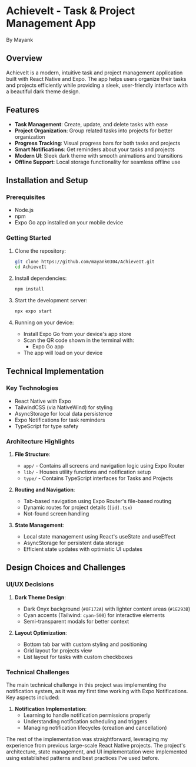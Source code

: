 # AchieveIt - Task & Project Management App
By Mayank

## Overview

AchieveIt is a modern, intuitive task and project management application built with React Native and Expo. The app helps users organize their tasks and projects efficiently while providing a sleek, user-friendly interface with a beautiful dark theme design.

## Features

- **Task Management**: Create, update, and delete tasks with ease
- **Project Organization**: Group related tasks into projects for better organization
- **Progress Tracking**: Visual progress bars for both tasks and projects
- **Smart Notifications**: Get reminders about your tasks and projects
- **Modern UI**: Sleek dark theme with smooth animations and transitions
- **Offline Support**: Local storage functionality for seamless offline use

## Installation and Setup

### Prerequisites

- Node.js
- npm
- Expo Go app installed on your mobile device

### Getting Started

1. Clone the repository:
   ```bash
   git clone https://github.com/mayank0304/AchieveIt.git
   cd AchieveIt
   ```

2. Install dependencies:
   ```bash
   npm install
   ```

3. Start the development server:
   ```bash
   npx expo start
   ```

4. Running on your device:
   - Install Expo Go from your device's app store
   - Scan the QR code shown in the terminal with:
     - Expo Go app
   - The app will load on your device

## Technical Implementation

### Key Technologies

- React Native with Expo
- TailwindCSS (via NativeWind) for styling
- AsyncStorage for local data persistence
- Expo Notifications for task reminders
- TypeScript for type safety

### Architecture Highlights

1. **File Structure**:
   - `app/` - Contains all screens and navigation logic using Expo Router
   - `lib/` - Houses utility functions and notification setup
   - `type/` - Contains TypeScript interfaces for Tasks and Projects

2. **Routing and Navigation**:
   - Tab-based navigation using Expo Router's file-based routing
   - Dynamic routes for project details (`[id].tsx`)
   - Not-found screen handling

3. **State Management**:
   - Local state management using React's useState and useEffect
   - AsyncStorage for persistent data storage
   - Efficient state updates with optimistic UI updates

## Design Choices and Challenges

### UI/UX Decisions

1. **Dark Theme Design**:
   - Dark Onyx background (`#0F172A`) with lighter content areas (`#1E293B`)
   - Cyan accents (Tailwind: `cyan-500`) for interactive elements
   - Semi-transparent modals for better context

2. **Layout Optimization**:
   - Bottom tab bar with custom styling and positioning
   - Grid layout for projects view
   - List layout for tasks with custom checkboxes

### Technical Challenges

The main technical challenge in this project was implementing the notification system, as it was my first time working with Expo Notifications. Key aspects included:

1. **Notification Implementation**:
   - Learning to handle notification permissions properly
   - Understanding notification scheduling and triggers
   - Managing notification lifecycles (creation and cancellation)

The rest of the implementation was straightforward, leveraging my experience from previous large-scale React Native projects. The project's architecture, state management, and UI implementation were implemented using established patterns and best practices I've used before.
